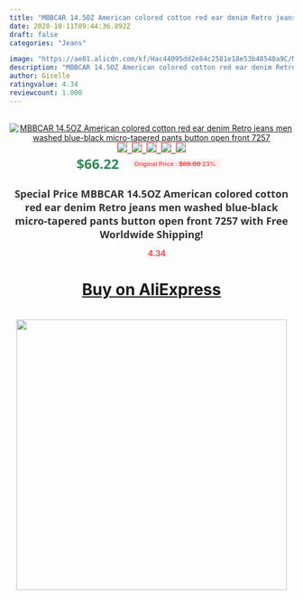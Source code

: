 ```yaml
---
title: "MBBCAR 14.5OZ American colored cotton red ear denim Retro jeans men washed blue-black micro-tapered pants button open front 7257"
date: 2020-10-11T09:44:36.892Z
draft: false
categories: "Jeans"

image: "https://ae01.alicdn.com/kf/Hac44095dd2e84c2581e18e53b48540a9C/MBBCAR-14-5OZ-American-colored-cotton-red-ear-denim-Retro-jeans-men-washed-blue-black-micro.jpg"
description: "MBBCAR 14.5OZ American colored cotton red ear denim Retro jeans men washed blue-black micro-tapered pants button open front 7257"
author: Giselle
ratingvalue: 4.34
reviewcount: 1.000
---
```

<br>
<div style="text-align: center;">
<a href="https://s.click.aliexpress.com/e/_Akeehn" target="_blank" rel="nofollow noopener noreferrer"><img alt="MBBCAR 14.5OZ American colored cotton red ear denim Retro jeans men washed blue-black micro-tapered pants button open front 7257" class="magnifier-image" src="https://ae01.alicdn.com/kf/Hac44095dd2e84c2581e18e53b48540a9C/MBBCAR-14-5OZ-American-colored-cotton-red-ear-denim-Retro-jeans-men-washed-blue-black-micro.jpg_640x640.jpg">
<br>
<img style="border:1px solid salmon" src="https://ae01.alicdn.com/kf/Hac44095dd2e84c2581e18e53b48540a9C/MBBCAR-14-5OZ-American-colored-cotton-red-ear-denim-Retro-jeans-men-washed-blue-black-micro.jpg_120x120.jpg">&nbsp;&nbsp;<img style="border:1px solid salmon" src="https://ae01.alicdn.com/kf/H6b353827d2c74dfab2145e5e8e9f6a8aG/MBBCAR-14-5OZ-American-colored-cotton-red-ear-denim-Retro-jeans-men-washed-blue-black-micro.jpg_120x120.jpg">&nbsp;&nbsp;<img style="border:1px solid salmon" src="https://ae01.alicdn.com/kf/H2508caa415cc4ae88c7c53881caf6687b/MBBCAR-14-5OZ-American-colored-cotton-red-ear-denim-Retro-jeans-men-washed-blue-black-micro.jpg_120x120.jpg">&nbsp;&nbsp;<img style="border:1px solid salmon" src="https://ae01.alicdn.com/kf/Hb5e6941b56d54164bdb9ea350b462e51d/MBBCAR-14-5OZ-American-colored-cotton-red-ear-denim-Retro-jeans-men-washed-blue-black-micro.jpg_120x120.jpg">&nbsp;&nbsp;<img style="border:1px solid salmon" src="https://ae01.alicdn.com/kf/H7b5642fdb5ca4f598b43e118f695301ay/MBBCAR-14-5OZ-American-colored-cotton-red-ear-denim-Retro-jeans-men-washed-blue-black-micro.jpg_120x120.jpg"></a></div><br0>
<div style="text-align: center;"><span style="background-color: white; border: 0px; box-sizing: border-box; color: seagreen; display: inline-block; font-family: &quot;open sans&quot; , &quot;arial&quot; , &quot;helvetica&quot; , sans-serif , &quot;heiti&quot;; font-size: 24px; font-stretch: inherit; font-weight: 700; line-height: inherit; margin: 0px 10px 0px 0px; padding: 0px; vertical-align: middle;">$66.22 </span>
<span style="background: rgb(255 , 241 , 241); border-radius: 3px; border: 0px; box-sizing: border-box; color: #ff4747; display: inline-block; font-family: inherit; font-size: 12px; font-stretch: inherit; font-style: inherit; font-variant: inherit; font-weight: 600; line-height: inherit; margin: 0px; padding: 2px 5px; transform: scale(0.9); vertical-align: middle;">Original Price : <b style="text-decoration: line-through;">$86.00 </b> 23%&nbsp;&nbsp;</span></div>
<h1 style="color: #333333; display: inline-block; font-family: &quot;open sans&quot; , &quot;arial&quot; , &quot;helvetica&quot; , sans-serif , &quot;heiti&quot;; font-size: 18px; font-stretch: inherit; font-weight: 700; text-align: center;">Special Price MBBCAR 14.5OZ American colored cotton red ear denim Retro jeans men washed blue-black micro-tapered pants button open front 7257 with Free Worldwide Shipping!</h1>
<div style="color: #ff4747; text-align: center;">
<img src="https://4.bp.blogspot.com/-M0ZcTcb-5uY/XleCXlxnR4I/AAAAAAAAAEc/OrjgMkXV1oMQFaCRZj5HQwOCBcu3w1FegCPcBGAYYCw/s1600/star.png" style="height: 15px;">&nbsp;<b>4.34</b></div>
<div class="button_cont" align="center"><a class="buynow_a" href="https://s.click.aliexpress.com/e/_Akeehn" target="_blank" rel="nofollow noopener noreferrer"><H1>Buy on AliExpress</H1></a></div><br>
<div class="separator" style="clear: both; text-align: center;">
<img src="https://lh3.googleusercontent.com/-pTy5HemUv9M/XlePHvY0dAI/AAAAAAAAAE4/0nX5iRUoIWY8eMW9Dpxeirr157OZliDIgCLcBGAsYHQ/s1600/badge.gif" width="480">
</div>
